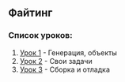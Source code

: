 ## Файтинг

### Список уроков:
1. [Урок 1](https://github.com/IT-Compot/Python-methodologies/tree/main/second-stage/fighting/lesson-1) - Генерация, объекты
2. [Урок 2](https://github.com/IT-Compot/Python-methodologies/tree/main/second-stage/fighting/lesson-2) - Свои задачи
3. [Урок 3](https://github.com/IT-Compot/Python-methodologies/tree/main/second-stage/fighting/lesson-3) - Сборка и отладка




